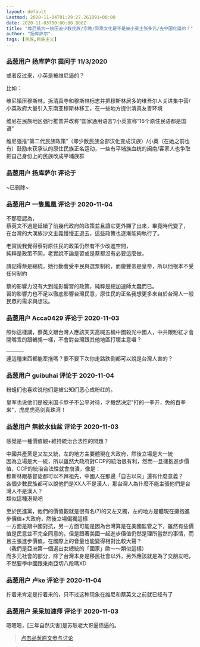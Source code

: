 ```yaml
---
layout: default
Lastmod: 2020-11-04T01:29:27.261891+00:00
date: 2020-11-03T00:00:00.000Z
title: "维尼搞大一统压迫少数民族/宗教/异质文化是不是被小英主张多元/去中国化逼的？"
author: "扬库萨尔"
tags: [民族,民族主义]
---
```



### 品葱用户 **扬库萨尔** 提问于 11/3/2020
    
或者反过来，小英是被维尼逼的？  
  
比如：  
  
维尼镇压穆斯林，拆清真寺和穆斯林标志并把穆斯林居多的维吾尔人关进集中营/小英政府大量引入东南亚穆斯林移工，在一些地方提供清真友善环境  
  
维尼在民族地区强行推普并改称“国家通用语言”/小英宣称“16个原住民语都是国语”  
  
维尼强推“第二代民族政策”（即少数民族全部汉化变成汉族）/小英（在她之前也有）鼓励未获承认的原住民族正名运动，一些有平埔族血统的闽南/客家人也争取把自己身份上的民族改成平埔族群
    
                

### 品葱用户 **扬库萨尔** 评论于 
        
~已删除~
        
                

### 品葱用户 **一隻鳳凰** 评论于 2020-11-04
        
不那麼認為，  
蔡英文不過是延續了前幾代政府的政策並且讓它更外顯了出來，畢竟時代變了，  
在台灣的大漢族沙文主義慢慢正退去，這些政策也逐漸能夠執行了。  
  
老實說我覺得蔡對原住民的政策仍然有不少改進空間，  
純粹是政策不同，老實說不論是習或是蔡都沒有必要這麼做，  
  
請記得蔡是總統，她行動會受平民與選票制約，而慶豐帝是皇帝，所以他根本不受任何制約  
  
蔡的影響力沒有大到能影響習的政策，純粹是總加速師太蠢而已。  
習的影響力也不足以徹底影響台灣民意，原住民的正名我想更多來自於台灣人一般民眾的需求與想法。
        
                

### 品葱用户 **Acca0429** 评论于 2020-11-03
        
照你這樣講，蔡英文跟台灣人應該天天高喊五桶中國殺光中國人，中共跟粉紅才會閉嘴乖的跟鵪鶉一樣，不會對台灣跟其他地區打壞主意囉？  
  
———-  
連這種東西都能牽拖嗎？要不要下次你走路跌倒都可以說是台灣人害的？
        
                

### 品葱用户 **guibuhai** 评论于 2020-11-04
        
粉蛆们也喜欢说他们是被公知们恶心成粉红的。  
  
皇军也说他们是被米国卡脖子不公平对待，才毅然决定"打的一拳开，免的百拳来"，虎虎虎亮剑真珠湾！
        
                

### 品葱用户 **無紋水仙盆** 评论于 2020-11-03
        
感覺是一種價值觀+維持統治合法性的問題？  
  
中國共產黨是又左又統，左的地方主要體現在大政府，然後立場是大一統  
因為立場是大一統，所以雖然大政府對CCP的統治很有利，然而一旦擁抱進步價值，CCP的統治合法性就會崩潰，像是：  
穆斯林跟基督徒都可以不拜祖先，中國人在那邊「自古以來」還有什麼意義？  
各個少數民族都可以說他們是XX人不是漢人，那台灣人為什麼不能主張他們是台灣人不是漢人？  
類似這種港覺吧  
  
至於民進黨，他們的價值觀就是很有名(?)的又左又獨，左的地方是體現在擁抱進步價值+大政府，然後立場偏獨這樣  
一方面是跟中國對抗，另一方面可能是因為台灣算是在美國監管之下，雖然有些價值是民意並不完全同意的，但是跟著美國一起進步價值仍然是理所當然的事情，而且主張進步價值，在國際上的音量也能變得相對比較大聲？  
（我們是亞洲第一個選出女總統的「國家」歐～～類似這樣）  
而多元社會的部分，除了台灣本身是移民社會以外，另外應該就是為了交朋友吧，不然要學中國跟東南亞切八段嗎XD
        
                

### 品葱用户 **卢ke** 评论于 2020-11-04
        
拧着来肯定是拧着来的，只不过这种现象在维尼和蔡英文之前就已经有了
        
                

### 品葱用户 **呆呆加速师** 评论于 2020-11-03
        
嗯嗯嗯，\[三年自然灾害\]是苏联老大哥逼债逼的。
        
                





> [点击品葱原文参与讨论](https://pincong.rocks/question/33003)

